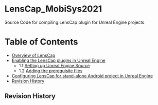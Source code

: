 # LensCap_MobiSys2021
Source Code for compiling LensCap plugin for Unreal Engine projects

Table of Contents
=================

* [Overview of LensCap](#overview)
* [Enabling the LensCap plugins in Unreal Engine](#configure-unreal)
  * 1.1 [Setting up Unreal Engine Source](#11-setup-source-unreal)
  * 1.2 [Adding the prerequisite files](#12-setup-thirdparty)
* [Configuring LensCap for stand-alone Android project in Unreal Engine](#configure-android)
* [Revision History](#revision-history)

## Revision History
